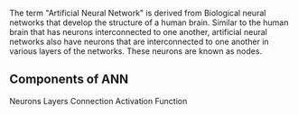 
The term "Artificial Neural Network" is derived from Biological neural networks that
develop the structure of a human brain. Similar to the human brain that has neurons
interconnected to one another, artificial neural networks also have neurons that are
interconnected to one another in various layers of the networks. These neurons are known
as nodes.

## Components of ANN

Neurons
Layers
Connection
Activation Function